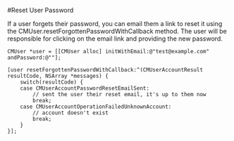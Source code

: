 #Reset User Password

If a user forgets their password, you can email them a link to reset it using the CMUser.resetForgottenPasswordWithCallback method. The user will be responsible for clicking on the email link and providing the new password.

```objc
CMUser *user = [[CMUser alloc] initWithEmail:@"test@example.com" andPassword:@""];
 
[user resetForgottenPasswordWithCallback:^(CMUserAccountResult resultCode, NSArray *messages) {
    switch(resultCode) {
    case CMUserAccountPasswordResetEmailSent:
        // sent the user their reset email, it's up to them now
        break;
    case CMUserAccountOperationFailedUnknownAccount:
        // account doesn't exist
        break;
    }
}];
```
	
